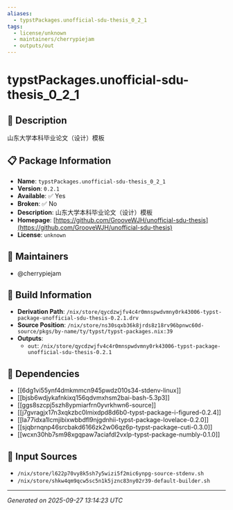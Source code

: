 ```yaml
---
aliases:
  - typstPackages.unofficial-sdu-thesis_0_2_1
tags:
  - license/unknown
  - maintainers/cherrypiejam
  - outputs/out
---
```


# typstPackages.unofficial-sdu-thesis_0_2_1

## 📝 Description

山东大学本科毕业论文（设计）模板

## 📋 Package Information

- **Name**: `typstPackages.unofficial-sdu-thesis_0_2_1`
- **Version**: `0.2.1`
- **Available**: ✅ Yes
- **Broken**: ✅ No
- **Description**: 山东大学本科毕业论文（设计）模板
- **Homepage**: [https://github.com/GrooveWJH/unofficial-sdu-thesis](https://github.com/GrooveWJH/unofficial-sdu-thesis)
- **License**: `unknown`
## 👥 Maintainers

- @cherrypiejam


## 🔧 Build Information

- **Derivation Path**: `/nix/store/qycdzwjfv4c4r0mnspwdvmny0rk43006-typst-package-unofficial-sdu-thesis-0.2.1.drv`
- **Source Position**: `/nix/store/ns30sqxb36k8jrds8z18rv96bpnwc60d-source/pkgs/by-name/ty/typst/typst-packages.nix:39`
- **Outputs**:
  - `out`:  `/nix/store/qycdzwjfv4c4r0mnspwdvmny0rk43006-typst-package-unofficial-sdu-thesis-0.2.1`

## 🔗 Dependencies

- [[6dg1vi55ynf4dmkmmcn945pwdz010s34-stdenv-linux]]
- [[bjsb6wdjykafnkixq156qdvmxhsm2bai-bash-5.3p3]]
- [[ggs8szcpj5szh8ypmiarfrn0yvrkhwn6-source]]
- [[j7gvragjx17n3xqkzbc0lmixdpd8d6b0-typst-package-i-figured-0.2.4]]
- [[la77idxa1lcmjibixwbbdfl9njgdnhii-typst-package-lovelace-0.2.0]]
- [[sjqbrnqnp46srcbakd6166zk2w06qz6p-typst-package-cuti-0.3.0]]
- [[wcxn30hb7sm98xgqpaw7aciafdl2vxlp-typst-package-numbly-0.1.0]]

## 📁 Input Sources

- `/nix/store/l622p70vy8k5sh7y5wizi5f2mic6ynpg-source-stdenv.sh`
- `/nix/store/shkw4qm9qcw5sc5n1k5jznc83ny02r39-default-builder.sh`

---
*Generated on 2025-09-27 13:14:23 UTC*
